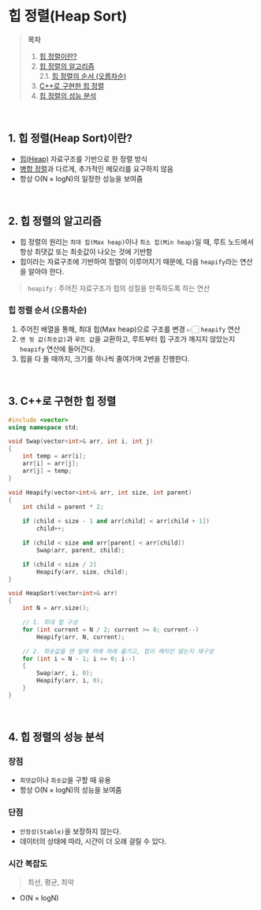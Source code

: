 # 힙 정렬(Heap Sort)  

> **목차**  
> 1. [힙 정렬이란?](#1-힙-정렬heap-sort이란)  
> 2. [힙 정렬의 알고리즘](#2-힙-정렬의-알고리즘)  
> 2.1. [힙 정렬의 순서 (오름차순)](#힙-정렬-순서-오름차순)  
> 3. [C++로 구현한 힙 정렬](#3-c로-구현한-힙-정렬)  
> 4. [힙 정렬의 성능 분석](#4-힙-정렬의-성능-분석)  

<br>

## 1. 힙 정렬(Heap Sort)이란?
- [힙(Heap)](../Data%20Structure/힙(Heap).md) 자료구조를 기반으로 한 정렬 방식  
- [병합 정렬](병합%20정렬(Merge%20Sort).md)과 다르게, 추가적인 메모리를 요구하지 않음
- 항상 $\mathrm{O(N \times logN)}$의 일정한 성능을 보여줌 

<br>

## 2. 힙 정렬의 알고리즘
- 힙 정렬의 원리는 `최대 힙(Max heap)`이나 `최소 힙(Min heap)`일 때, 루트 노드에서 항상 최댓값 또는 최솟값이 나오는 것에 기반함
- 힙이라는 자료구조에 기반하여 정렬이 이루어지기 때문에, 다음 `heapify`라는 연산을 알아야 한다.

> `heapify` : 주어진 자료구조가 힙의 성질을 만족하도록 하는 연산  

### 힙 정렬 순서 (오름차순)
1. 주어진 배열을 통해, 최대 힙(Max heap)으로 구조를 변경 👉🏻 `heapify` 연산
2. `맨 뒷 값(최솟값)`과 `루트 값`을 교환하고, 루트부터 힙 구조가 깨지지 않았는지 `heapify` 연산에 들어간다.
3. 힙을 다 돌 때까지, 크기를 하나씩 줄여가며 2번을 진행한다.  

<br>

## 3. C++로 구현한 힙 정렬
```cpp
#include <vector>
using namespace std;

void Swap(vector<int>& arr, int i, int j)
{
	int temp = arr[i];
	arr[i] = arr[j];
	arr[j] = temp;
}

void Heapify(vector<int>& arr, int size, int parent)
{
	int child = parent * 2;

	if (child < size - 1 and arr[child] < arr[child + 1])
		child++;

	if (child < size and arr[parent] < arr[child])
		Swap(arr, parent, child);

	if (child < size / 2)
		Heapify(arr, size, child);
}

void HeapSort(vector<int>& arr)
{
	int N = arr.size();

	// 1. 최대 힙 구성
	for (int current = N / 2; current >= 0; current--)
		Heapify(arr, N, current);

	// 2. 최솟값을 맨 앞에 차례 차례 옮기고, 힙이 깨지진 않는지 재구성
	for (int i = N - 1; i >= 0; i--)
	{
		Swap(arr, i, 0);
		Heapify(arr, i, 0);
	}
}
```  

<br>

## 4. 힙 정렬의 성능 분석
### 장점
- `최댓값`이나 `최솟값`을 구할 때 유용
- 항상 $\mathrm{O(N \times logN)}$의 성능을 보여줌  

### 단점
- `안정성(Stable)`을 보장하지 않는다.
- 데이터의 상태에 따라, 시간이 더 오래 걸릴 수 있다.  

### 시간 복잡도
> 최선, 평균, 최악  

- $\mathrm{O(N \times logN)}$  
